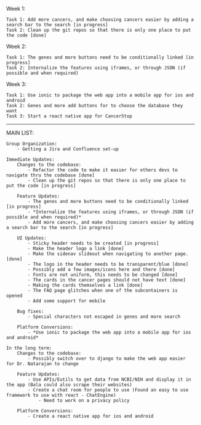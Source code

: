 Week 1:

    Task 1: Add more cancers, and make choosing cancers easier by adding a search bar to the search [in progress]
    Task 2: Clean up the git repos so that there is only one place to put the code [done]

Week 2:

    Task 1: The genes and more buttons need to be conditionally linked [in progress]
    Task 2: Internalize the features using iframes, or through JSON (if possible and when required)

Week 3:

    Task 1: Use ionic to package the web app into a mobile app for ios and android
    Task 2: Genes and more add buttons for to choose the database they want
    Task 3: Start a react native app for CancerStop

-------------------------------------------------------------------------------------------------

MAIN LIST:

    Group Organization:
        - Getting a Jira and Confluence set-up

    Immediate Updates:
        Changes to the codebase:
            - Refactor the code to make it easier for others devs to navigate thru the codebase [done]
            - Clean up the git repos so that there is only one place to put the code [in progress]

        Feature Updates:
            - The genes and more buttons need to be conditionally linked [in progress]
            - *Internalize the features using iframes, or through JSON (if possible and when required)*
            - Add more cancers, and make choosing cancers easier by adding a search bar to the search [in progress]

        UI Updates:
            - Sticky header needs to be created [in progress]
            - Make the header logo a link [done]
            - Make the sidenav slideout when navigating to another page. [done]
            - The logo in the header needs to be transparent/blue [done]
            - Possibly add a few images/icons here and there [done]
            - Fonts are not uniform, this needs to be changed [done]
            - The cards in the cancer pages should not have text [done]
            - Making the cards themselves a link [done]
            - The FAQ page glitches when one of the subcontainers is opened
            - Add some support for mobile

        Bug fixes:
            - Special characters not escaped in genes and more search
        
        Platform Conversions:
            - *Use ionic to package the web app into a mobile app for ios and android*

    In the long term:
        Changes to the codebase:
            - Possibly switch over to django to make the web app easier for Dr. Natarajan to change

        Feature Updates:
            - Use APIs/Eutils to get data from NCBI/NIH and display it in the app (Bala could also scrape their websites)
            - Create a chat room for people to use (Found an easy to use framework to use with react - ChatEngine)
                - Need to work on a privacy policy

        Platform Conversions:
            - Create a react native app for ios and android
